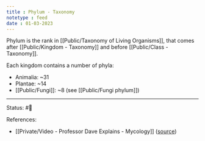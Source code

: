 ```yaml
---
title : Phylum - Taxonomy
notetype : feed
date : 01-03-2023
---
```


Phylum is the rank in [[Public/Taxonomy of Living Organisms]], that comes after [[Public/Kingdom - Taxonomy]] and before [[Public/Class - Taxonomy]].

Each kingdom contains a number of phyla:
- Animalia: ~31
- Plantae: ~14
- [[Public/Fungi]]: ~8 (see [[Public/Fungi phylum]])

-----

Status: #🌱 

References:
- [[Private/Video - Professor Dave Explains - Mycology]] ([source](https://www.youtube.com/watch?v=wqKNm_evkYA&list=PLybg94GvOJ9Hyyv_MD2Y7OPFxhnrKFsD6&ab_channel=ProfessorDaveExplains))
